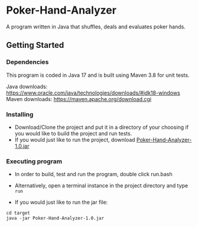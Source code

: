 # Poker-Hand-Analyzer
A program written in Java that shuffles, deals and evaluates poker hands.

## Getting Started

### Dependencies
This program is coded in Java 17 and is built using Maven 3.8 for unit tests.
<Br/>

Java downloads: https://www.oracle.com/java/technologies/downloads/#jdk18-windows
<Br/>
Maven downloads: https://maven.apache.org/download.cgi

### Installing

* Download/Clone the project and put it in a directory of your choosing if you would like to build the project and run tests.
* If you would just like to run the project, download <a href="https://ricecakesreece.github.io/Poker-Hand-Analyzer/target/Poker-Hand-Analyzer-1.0.jar" target="_blank" >Poker-Hand-Analyzer-1.0.jar</a>

### Executing program

* In order to build, test and run the program, double click run.bash
* Alternatively, open a terminal instance in the project directory and type `run`

* If you would just like to run the jar file:
```
cd target
java -jar Poker-Hand-Analyzer-1.0.jar
```
